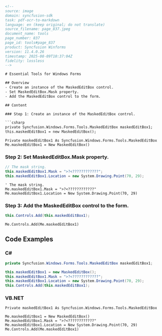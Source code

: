 ```html
<!--
source: image
domain: syncfusion-sdk
task: pdf-ocr-to-markdown
language: en (keep original; do not translate)
source_filename: page_837.jpeg
document_name: tools
page_number: 837
page_id: tools#page_837
product: Syncfusion Winforms
version: 11.4.0.26
timestamp: 2025-08-09T10:37:04Z
fidelity: lossless
-->

# Essential Tools for Windows Forms

## Overview
- Create an instance of the MaskedEditBox control.
- Set MaskedEditBox.Mask property.
- Add the MaskedEditBox control to the form.

## Content

### Step 1: Create an instance of the MaskedEditBox control.

```csharp
private Syncfusion.Windows.Forms.Tools.MaskedEditBox maskedEditBox1;
this.maskedEditBox1 = new MaskedEditBox();
```

```vb.net
Private maskedEditBox1 As Syncfusion.Windows.Forms.Tools.MaskedEditBox
Me.maskedEditBox1 = New MaskedEditBox()
```

### Step 2: Set MaskedEditBox.Mask property.

```csharp
// The mask string.
this.maskedEditBox1.Mask = ">?<????????????";
this.maskedEditBox1.Location = new System.Drawing.Point(70, 29);
```

```vb.net
' The mask string.
Me.maskedEditBox1.Mask = ">?<????????????"
Me.maskedEditBox1.Location = New System.Drawing.Point(70, 29)
```

### Step 3: Add the MaskedEditBox control to the form.

```csharp
this.Controls.Add(this.maskedEditBox1);
```

```vb.net
Me.Controls.Add(Me.maskedEditBox1)
```

## Code Examples

### C#

```csharp
private Syncfusion.Windows.Forms.Tools.MaskedEditBox maskedEditBox1;

this.maskedEditBox1 = new MaskedEditBox();
this.maskedEditBox1.Mask = ">?<????????????";
this.maskedEditBox1.Location = new System.Drawing.Point(70, 29);
this.Controls.Add(this.maskedEditBox1);
```

### VB.NET

```vb.net
Private maskedEditBox1 As Syncfusion.Windows.Forms.Tools.MaskedEditBox

Me.maskedEditBox1 = New MaskedEditBox()
Me.maskedEditBox1.Mask = ">?<????????????"
Me.maskedEditBox1.Location = New System.Drawing.Point(70, 29)
Me.Controls.Add(Me.maskedEditBox1)
```

<!-- tags: Syncfusion Winforms, MaskedEditBox, control, MaskedEditBox.Mask, version: 11.4.0.26 -->
```